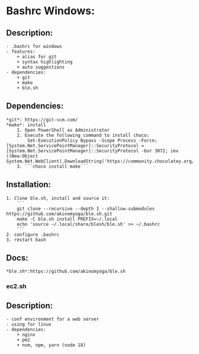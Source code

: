 # **Bashrc Windows**:
## Description:
    - .bashrc for windows
    - features:
        + alias for git
        + syntax highlighting
        + auto suggestions
    - dependencies:
        + git
        + make
        + ble.sh

## Dependencies:
    *git*: https://git-scm.com/
    *make*: install
        1. Open PowerShell as Administrator
        2. Execute the following command to install choco:
            Set-ExecutionPolicy Bypass -Scope Process -Force; [System.Net.ServicePointManager]::SecurityProtocol = [System.Net.ServicePointManager]::SecurityProtocol -bor 3072; iex ((New-Object System.Net.WebClient).DownloadString('https://community.chocolatey.org/install.ps1'))
        3. ```choco install make```
## Installation:
    1. Clone ble.sh, install and source it:
        ```
        git clone --recursive --depth 1 --shallow-submodules https://github.com/akinomyoga/ble.sh.git
        make -C ble.sh install PREFIX=~/.local
        echo 'source ~/.local/share/blesh/ble.sh' >> ~/.bashrc
        ```
    2. configure .bashrc
    3. restart bash
## Docs:
    *ble.sh*:https://github.com/akinomyoga/ble.sh


### **ec2.sh**
## Description:
    - conf environment for a web server
    - using for linux
    - dependencies:
        + nginx
        + pm2
        + nvm, npm, yarn (node 18)